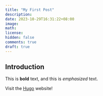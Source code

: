 ```yaml
---
title: "My First Post"
description: 
date: 2023-10-29T16:31:22+08:00
image: 
math: 
license: 
hidden: false
comments: true
draft: true
---
```


## Introduction

This is **bold** text, and this is *emphasized* text.

Visit the [Hugo](https://gohugo.io) website!